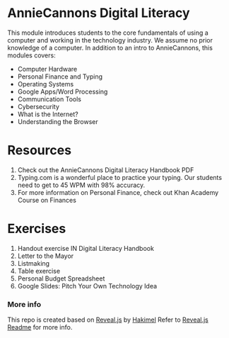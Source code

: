# AnnieCannons Digital Literacy

This module introduces students to the core fundamentals of using a computer and working in the technology industry. We assume no prior knowledge of a computer. In addition to an intro to AnnieCannons, this modules covers:

<ul>
<li>Computer Hardware </li>
<li>Personal Finance and Typing</li>
<li>Operating Systems</li>
<li>Google Apps/Word Processing</li>
<li>Communication Tools</li>
<li>Cybersecurity</li>
<li>What is the Internet?</li>
<li>Understanding the Browser</li>
</ul>

# Resources
1) Check out the AnnieCannons Digital Literacy Handbook PDF
2) Typing.com is a wonderful place to practice your typing. Our students need to get to 45 WPM with 98% accuracy.
3) For more information on Personal Finance, check out Khan Academy Course on Finances

# Exercises
1) Handout exercise IN Digital Literacy Handbook
2) Letter to the Mayor
3) Listmaking
4) Table exercise
5) Personal Budget Spreadsheet
6) Google Slides: Pitch Your Own Technology Idea



### More info
  
  This repo is created based on [Reveal.js](https://github.com/hakimel/reveal.js) by [Hakimel](https://github.com/hakimel)
  Refer to [Reveal.js Readme](https://github.com/hakimel/reveal.js#revealjs-) for more info. 
  
